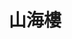 ---
title: "山海樓"
description: "山海樓"
layout: shop
keywords:
  - 美食競賽
  - 台灣美食
  - 美食精選
datePublished: "2025-06-30"
dateModified: "2025-07-07"
city: "台北市"
district: "中正區"
address: "台北市中正區仁愛路二段94號"
phone: "0223513345"
geo: "25.037982828032963, 121.53140611653463"
google_map: "https://maps.app.goo.gl/JuyfEg4LrBj17Ujz7"
footinder: "https://footinder.com.tw/%e5%8f%b0%e5%8c%97%e5%b8%82%e4%b8%ad%e6%ad%a3%e5%8d%80/8005/"
official: "https://www.mountain-n-seahouse.com/zh-hant/"
award:
  - name: "500盤"
    year: "2024"
    entries:
      - dishes:
          - "扁魚春捲"
          - "清粥小菜宴"
          - "山海珍寶魚"
          - "烏魚子炒飯"
          - "太平町玫瑰蝦"

---